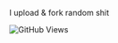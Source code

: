 I upload & fork random shit

![GitHub Views](https://komarev.com/ghpvc/?username=Zane2b2t&color=blue)

